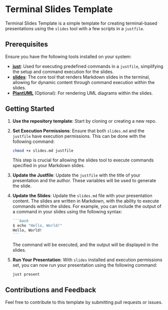 # Terminal Slides Template

Terminal Slides Template is a simple template for creating terminal-based
presentations using the `slides` tool with a few scripts in a `justfile`.

## Prerequisites

Ensure you have the following tools installed on your system:

- **[just](https://github.com/casey/just)**: Used for executing predefined commands in a `justfile`, simplifying the setup and command execution for the slides.
- **[slides](https://maaslalani.com/slides/)**: The core tool that renders Markdown slides in the terminal, allowing for dynamic content through command execution within the slides.
- **[PlantUML](http://plantuml.com/starting)** (Optional): For rendering UML diagrams within the slides.

## Getting Started

1. **Use the repository template**: Start by cloning or creating a new repo.

2. **Set Execution Permissions**: Ensure that both `slides.md` and the `justfile` have execution permissions. This can be done with the following command:

   ```bash
   chmod +x slides.md justfile
   ```

   This step is crucial for allowing the slides tool to execute commands specified in your Markdown slides.

3. **Update the Justfile**: Update the `justfile` with the title of your
   presentation and the author. These variables will be used to generate the slide.

4. **Update the Slides**: Update the `slides.md` file with your presentation content. The slides are written in Markdown, with the ability to execute commands within the slides. For example, you can include the output of a command in your slides using the following syntax:

   ````markdown
   ```bash
   $ echo "Hello, World!"
   Hello, World!
   ```
   ````

   The command will be executed, and the output will be displayed in the slides.

5. **Run Your Presentation**: With `slides` installed and execution permissions set, you can now run your presentation using the following command:

   ```bash
   just present
   ```

## Contributions and Feedback

Feel free to contribute to this template by submitting pull requests or issues.

